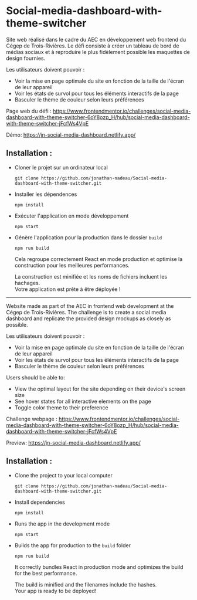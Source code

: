 # Social-media-dashboard-with-theme-switcher

Site web réalisé dans le cadre du AEC en développement web frontend du Cégep de Trois-Rivières. Le défi consiste à créer un tableau de bord de médias sociaux et à reproduire le plus fidèlement possible les maquettes de design fournies.

Les utilisateurs doivent pouvoir :

- Voir la mise en page optimale du site en fonction de la taille de l'écran de leur appareil
- Voir les états de survol pour tous les éléments interactifs de la page
- Basculer le thème de couleur selon leurs préférences

Page web du défi : https://www.frontendmentor.io/challenges/social-media-dashboard-with-theme-switcher-6oY8ozp_H/hub/social-media-dashboard-with-theme-switcher-jFcfWs4VpE

Démo: https://jn-social-media-dashboard.netlify.app/

## Installation :

- Cloner le projet sur un ordinateur local
  ```git
  git clone https://github.com/jonathan-nadeau/Social-media-dashboard-with-theme-switcher.git
  ```
- Installer les dépendences
  ```npm
  npm install
  ```
- Exécuter l'application en mode développement
  ```npm
  npm start
  ```
- Génère l'application pour la production dans le dossier `build`

  ```npm
  npm run build
  ```

  Cela regroupe correctement React en mode production et optimise la construction pour les meilleures performances.

  La construction est minifiée et les noms de fichiers incluent les hachages.\
   Votre application est prête à être déployée !

---

Website made as part of the AEC in frontend web development at the Cégep de Trois-Rivières. The challenge is to create a social media dashboard and replicate the provided design mockups as closely as possible.

Les utilisateurs doivent pouvoir :

- Voir la mise en page optimale du site en fonction de la taille de l'écran de leur appareil
- Voir les états de survol pour tous les éléments interactifs de la page
- Basculer le thème de couleur selon leurs préférences

Users should be able to:

- View the optimal layout for the site depending on their device's screen size
- See hover states for all interactive elements on the page
- Toggle color theme to their preference

Challenge webpage : https://www.frontendmentor.io/challenges/social-media-dashboard-with-theme-switcher-6oY8ozp_H/hub/social-media-dashboard-with-theme-switcher-jFcfWs4VpE

Preview: https://jn-social-media-dashboard.netlify.app/

## Installation :

- Clone the project to your local computer
  ```git
  git clone https://github.com/jonathan-nadeau/Social-media-dashboard-with-theme-switcher.git
  ```
- Install dependencies
  ```npm
  npm install
  ```
- Runs the app in the development mode
  ```npm
  npm start
  ```
- Builds the app for production to the `build` folder

  ```npm
  npm run build
  ```

  It correctly bundles React in production mode and optimizes the build for the best performance.

  The build is minified and the filenames include the hashes.\
   Your app is ready to be deployed!
